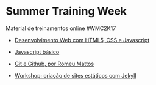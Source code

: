 # Summer Training Week

Material de treinamentos online #WMC2K17

* [Desenvolvimento Web com HTML5, CSS e Javascript](https://github.com/WoMakersCode/summer-training-week/blob/master/web-week1/intro.md)

* [Javascript básico](https://docs.google.com/presentation/d/1AKoviJj2B_L23ORAUolBLjW9cr5Y3oAFQqc2WCtmNh4/edit?usp=sharing)

* [Git e Github, por Romeu Mattos](https://docs.google.com/presentation/d/1yjcBS2kLQxYUR-APS6DEKeK-dK_c9K484XhQVFkTPRY/edit#slide=id.g1207d9b584_0_50)

* [Workshop: criação de sites estáticos com Jekyll](https://docs.google.com/presentation/d/1WfUjjcQQlZ2hm39zc76w9NrAOranyMKNbs5rIeiWXyQ/edit?usp=sharing)
